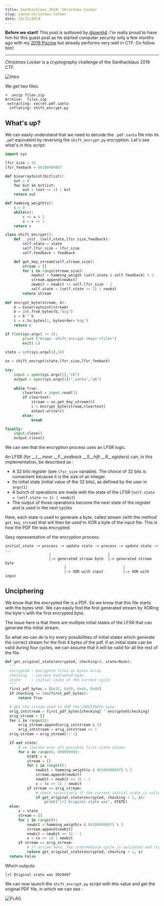 ```yaml
---
title: Santhacklaus 2019: Christmas Locker
slug: santa-christmas-locker
date: 23/12/2019
---
```


**Before we start!** This post is authored by [@pwnh4](https://twitter.com/pwnh4).
I'm really proud to have him for this guest post as he started computer security
only a few months ago with my [2019 Piscine](https://blog.geographer.fr/posts/piscine-poc-2019)
but already performs very well in CTF. Go follow him!

***

*Christmas Locker* is a cryptography challenge of the Santhacklaus 2019 CTF.

![Intro](/assets/santa/locker/chall.png)

We get two files:

```
➜  unzip files.zip
Archive:  files.zip
 extracting: secret.pdf.santa        
  inflating: shift_encrypt.py
```

## What's up?

We can easily understand that we need to decode the `.pdf.santa` file into
its `.pdf` equivalent by reversing the `shift_encrypt.py` encryption. Let's
see what's in this script:

```python
import sys

lfsr_size = 32
lfsr_feeback = 0X100400007

def binarraytoint(bitlist):
	out = 0
	for bit in bitlist:
		out = (out << 1) | bit
	return out

def hamming_weigth(x):
	c = 0
	while(x):
		c += x % 2
		x = x >> 1
	return c

class shift_encrypt():
	def __init__(self,state,lfsr_size,feedback):
		self.state = state
		self.lfsr_size = lfsr_size
		self.feedback = feedback

	def get_key_stream(self,stream_size):
		stream = []
		for i in range(stream_size):
			newbit = hamming_weigth (self.state & self.feedback) % 2
			stream.append(newbit)
			newbit = newbit << self.lfsr_size - 1
			self.state = (self.state >> 1) | newbit
		return stream
	
def encrypt_byte(stream, b):
	k = binarraytoint(stream)
	b = int.from_bytes(b,"big")
	c = b ^ k
	c = c.to_bytes(1, byteorder='big')
	return c 

if (len(sys.argv) != 3):
		print ("Usage: shift_encrypt <key> <file>")
		exit(-1)
	
state = int(sys.argv[1],16)

se = shift_encrypt(state,lfsr_size,lfsr_feeback)
	
try:
	input = open(sys.argv[2],"rb")
	output = open(sys.argv[2]+".santa","wb")
	
	while True:
		cleartext = input.read(1)
		if cleartext:
			stream = se.get_key_stream(8)
			c = encrypt_byte(stream,cleartext)	
			output.write(c)
		else:
			break	

finally:
	input.close()
	output.close()
```

We can see that the encryption process uses an LFSR logic.

An LFSR (for *__L__inear __F__eedback __S__hift __R__egisters*) can, in this
implementation, be described as :

* A 32 bits register (see `lfsr_size` variable). The choice of 32 bits is convenient because it is the size of an integer.
* Its initial state (initial value of the 32 bits), as defined by the user in `argv[1]`
* A bunch of operations are made with the state of the LFSR (`self.state = (self.state >> 1) | newbit`)
* The output of those operations become the next state of the register and is used in the next cycles

Here, each state is used to generate a byte, called stream (with the method
`get_key_stream`) that will then be used to XOR a byte of the input file.
This is how the PDF file was encrypted.

Sexy representation of the encryption process:

```
initial_state -> process -> update state -> process -> update state -> ...
                    |                          | 
                    |-> generated stream byte  |-> generated stream byte 
                           |                          |
                           |-> XOR with input         |-> XOR with input
```

## Unciphering

We know that the encrypted file is a PDF. So we know that this file
starts with the bytes `%PDF`. We can easily find the first generated stream
by XORing the byte `%` with the first encrypted byte.

The issue here is that there are multiple initial states of the LFSR that can
generate this initial stream.

So what we can do is try every possibilities of initial states which generate
the correct stream for the first 4 bytes of the pdf. If an initial state can
be valid during four cycles, we can assume that it will be valid for all the
rest of the file.

```python
def get_original_state(encrypted, checking=0, state=None):
  """
  encrypted : encrypted files as bytes array
  checking  : current evaluated byte
  state     : initial state of the current cycle
  """
  first_pdf_bytes = [0x25, 0x50, 0x44, 0x46]
  if checking == len(first_pdf_bytes):
      return True

  # get the stream used to XOR the CHECKINGth byte
  orig_intstream = first_pdf_bytes[checking] ^ encrypted[checking]
  orig_stream = []
  for i in range(8):
      orig_stream.append(orig_intstream & 1)
      orig_intstream = orig_intstream >> 1
  orig_stream = orig_stream[::-1]

  if not state:
      # we iterate over all possible first state values
      for x in range(0, 99999999):
          STATE = x
          stream = []
          for i in range(8):
              newbit = hamming_weigth(x & 0X100400007) % 2
              stream.append(newbit)
              newbit = newbit << 32 - 1
              x = (x >> 1) | newbit
          if stream == orig_stream:
              # check recursively if the current initial state is valid for the next
              if get_original_state(encrypted, checking + 1, x):
                  print("[+] Original state was", STATE)
  else:
      x = state
      stream = []
      for i in range(8):
          newbit = hamming_weigth(x & 0X100400007) % 2
          stream.append(newbit)
          newbit = newbit << 32 - 1
          x = (x >> 1) | newbit
      if stream == orig_stream:
          # if arrive here, the intermediate cycle is validated and try to validate next cycle
          return get_original_state(encrypted, checking + 1, x)
  return False
```

Which outputs:

```
[+] Original state was 5929497
```

We can now launch the `shift_encrypt.py` script with this value and get the
original PDF file, in which we can see :

![FLAG](/assets/santa/locker/flag.png)
